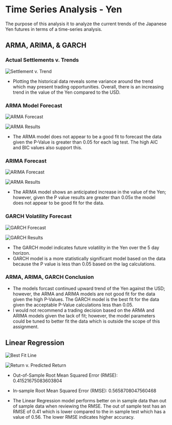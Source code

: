 # Time Series Analysis - Yen

The purpose of this analysis it to analyze the current trends of the Japanese Yen futures in terms of a time-series analysis.  

## ARMA, ARIMA, & GARCH

### Actual Settlements v. Trends

![Settlement v. Trend](images/Settle_v_Trend.png)

 - Plotting the historical data reveals some variance around the trend which may present trading opportunities.  Overall, there is an increasing trend in the value of the Yen compared to the USD.

### ARMA Model Forecast

![ARMA Forecast](images/ARMA_Yield_Forecast.png)

![ARMA Results](images/ARMA_Results.png)

 - The ARMA model does not appear to be a good fit to forecast the data given the P-Value is greater than 0.05 for each lag test.  The high AIC and BIC values also support this.

 ### ARIMA Forecast

![ARIMA Forecast](images/ARIMA_Yield_Forecast.png)

![ARMA Results](images/ARIMA_Results.png)

 - The ARIMA model shows an anticipated increase in the value of the Yen; however, given the P value results are greater than 0.05x the model does not appear to be good fit for the data. 

 ### GARCH Volatility Forecast

![GARCH Forecast](images/GARCH_Forecast.png)

 ![GARCH Results](images/GARCH_Results.png)

  - The GARCH model indicates future volatility in the Yen over the 5 day horizon.
  - GARCH model is a more statistically significant model based on the data because the P value is less than 0.05 based on the lag calculations.

### ARMA, ARIMA, GARCH Conclusion

 - The models forcast continued upward trend of the Yen against the USD; however, the ARMA and ARIMA models are not good fit for the data given the high P-Values.  The GARCH model is the best fit for the data given the acceptable P-Value calculations less than 0.05.  
 - I would not recommend a trading decision based on the ARMA and ARIMA models given the lack of fit; however, the model parameters could be tuned to better fit the data which is outside the scope of this assignment.  

 ## Linear Regression

![Best Fit Line](images/Best_Fit_Line_LR.png)

 ![Return v. Predicted Return](images/Return_Predicted_Return_Plot.png)

  - Out-of-Sample Root Mean Squared Error (RMSE): 0.41521675083603804
  - In-sample Root Mean Squared Error (RMSE): 0.5658708047560468

 - The Linear Regression model performs better on in sample data than out of sample data when reviewing the RMSE.  The out of sample test has an RMSE of 0.41 which is lower compared to
the in sample test which has a value of 0.56.  The lower RMSE indicates higher accuracy.  